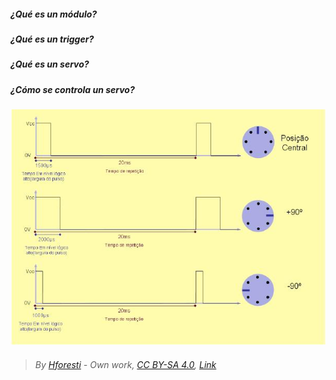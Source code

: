 ##### ¿Qué es un módulo?
##### ¿Qué es un trigger?
##### ¿Qué es un servo?
##### ¿Cómo se controla un servo?


![Image of Servos](https://github.com/22bits/22machines/blob/master/FAQ/images/servos.JPG) 
>  ###### By <a href="//commons.wikimedia.org/w/index.php?title=User:Hforesti&amp;action=edit&amp;redlink=1" class="new" title="User:Hforesti (page does not exist)">Hforesti</a> - <span class="int-own-work" lang="en">Own work</span>, <a href="https://creativecommons.org/licenses/by-sa/4.0" title="Creative Commons Attribution-Share Alike 4.0">CC BY-SA 4.0</a>, <a href="https://commons.wikimedia.org/w/index.php?curid=3705164">Link</a>
